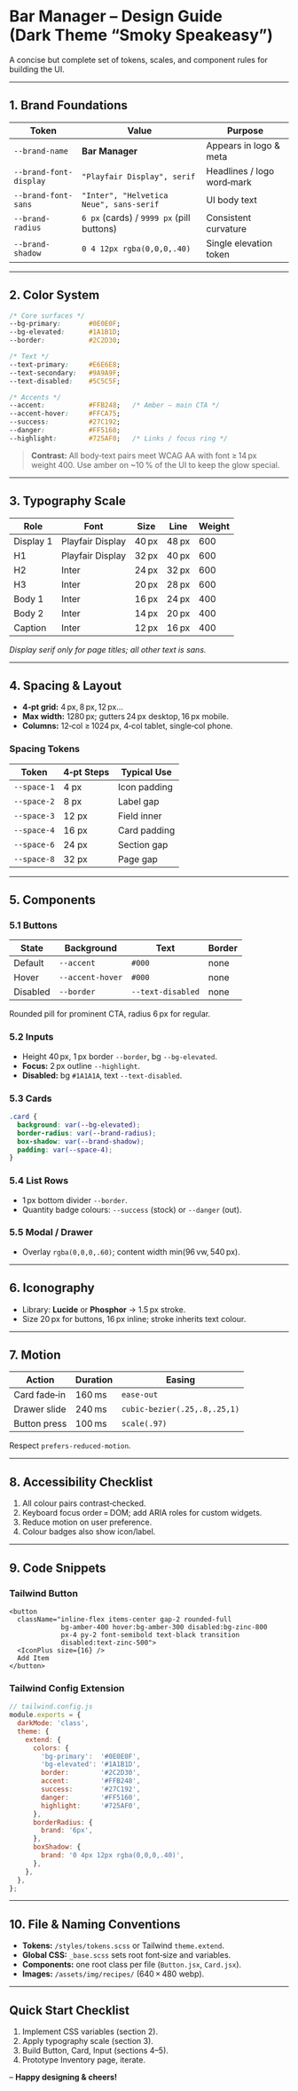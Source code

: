 # Bar Manager – Design Guide  (Dark Theme “Smoky Speakeasy”)

A concise but complete set of tokens, scales, and component rules for building the UI.

---

## 1. Brand Foundations

| Token | Value | Purpose |
|-------|-------|---------|
| `--brand-name` | **Bar Manager** | Appears in logo & meta |
| `--brand-font-display` | `"Playfair Display", serif` | Headlines / logo word‑mark |
| `--brand-font-sans` | `"Inter", "Helvetica Neue", sans-serif` | UI body text |
| `--brand-radius` | `6 px` (cards) / `9999 px` (pill buttons) | Consistent curvature |
| `--brand-shadow` | `0 4 12px rgba(0,0,0,.40)` | Single elevation token |

---

## 2. Color System

```css
/* Core surfaces */
--bg-primary:       #0E0E0F;
--bg-elevated:      #1A1B1D;
--border:           #2C2D30;

/* Text */
--text-primary:     #E6E6E8;
--text-secondary:   #9A9A9F;
--text-disabled:    #5C5C5F;

/* Accents */
--accent:           #FFB248;   /* Amber – main CTA */
--accent-hover:     #FFCA75;
--success:          #27C192;
--danger:           #FF5160;
--highlight:        #725AF0;   /* Links / focus ring */
```

> **Contrast:** All body‑text pairs meet WCAG AA with font ≥ 14 px weight 400. Use amber on ~10 % of the UI to keep the glow special.

---

## 3. Typography Scale

| Role | Font | Size | Line | Weight |
|------|------|------|------|--------|
| Display 1 | Playfair Display | 40 px | 48 px | 600 |
| H1        | Playfair Display | 32 px | 40 px | 600 |
| H2        | Inter            | 24 px | 32 px | 600 |
| H3        | Inter            | 20 px | 28 px | 600 |
| Body 1    | Inter            | 16 px | 24 px | 400 |
| Body 2    | Inter            | 14 px | 20 px | 400 |
| Caption   | Inter            | 12 px | 16 px | 400 |

*Display serif only for page titles; all other text is sans.*

---

## 4. Spacing & Layout

* **4‑pt grid:** 4 px, 8 px, 12 px…  
* **Max width:** 1280 px; gutters 24 px desktop, 16 px mobile.  
* **Columns:** 12‑col ≥ 1024 px, 4‑col tablet, single‑col phone.

### Spacing Tokens

| Token | 4‑pt Steps | Typical Use |
|-------|------------|-------------|
| `--space‑1` | 4 px | Icon padding |
| `--space‑2` | 8 px | Label gap |
| `--space‑3` | 12 px | Field inner |
| `--space‑4` | 16 px | Card padding |
| `--space‑6` | 24 px | Section gap |
| `--space‑8` | 32 px | Page gap |

---

## 5. Components

### 5.1 Buttons

| State | Background | Text | Border |
|-------|------------|------|--------|
| Default | `--accent` | `#000` | none |
| Hover   | `--accent-hover` | `#000` | none |
| Disabled| `--border` | `--text-disabled` | none |

Rounded pill for prominent CTA, radius 6 px for regular.

### 5.2 Inputs

* Height 40 px, 1 px border `--border`, bg `--bg-elevated`.  
* **Focus:** 2 px outline `--highlight`.  
* **Disabled:** bg `#1A1A1A`, text `--text-disabled`.

### 5.3 Cards

```css
.card {
  background: var(--bg-elevated);
  border-radius: var(--brand-radius);
  box-shadow: var(--brand-shadow);
  padding: var(--space-4);
}
```

### 5.4 List Rows

* 1 px bottom divider `--border`.  
* Quantity badge colours: `--success` (stock) or `--danger` (out).

### 5.5 Modal / Drawer

* Overlay `rgba(0,0,0,.60)`; content width min(96 vw, 540 px).

---

## 6. Iconography

* Library: **Lucide** or **Phosphor** → 1.5 px stroke.  
* Size 20 px for buttons, 16 px inline; stroke inherits text colour.

---

## 7. Motion

| Action | Duration | Easing |
|--------|----------|--------|
| Card fade‑in | 160 ms | `ease-out` |
| Drawer slide | 240 ms | `cubic-bezier(.25,.8,.25,1)` |
| Button press | 100 ms | `scale(.97)` |

Respect `prefers-reduced-motion`.

---

## 8. Accessibility Checklist

1. All colour pairs contrast‑checked.  
2. Keyboard focus order = DOM; add ARIA roles for custom widgets.  
3. Reduce motion on user preference.  
4. Colour badges also show icon/label.

---

## 9. Code Snippets

### Tailwind Button

```tsx
<button
  className="inline-flex items-center gap-2 rounded-full
             bg-amber-400 hover:bg-amber-300 disabled:bg-zinc-800
             px-4 py-2 font-semibold text-black transition
             disabled:text-zinc-500">
  <IconPlus size={16} />
  Add Item
</button>
```

### Tailwind Config Extension

```js
// tailwind.config.js
module.exports = {
  darkMode: 'class',
  theme: {
    extend: {
      colors: {
        'bg-primary':  '#0E0E0F',
        'bg-elevated': '#1A1B1D',
        border:        '#2C2D30',
        accent:        '#FFB248',
        success:       '#27C192',
        danger:        '#FF5160',
        highlight:     '#725AF0',
      },
      borderRadius: {
        brand: '6px',
      },
      boxShadow: {
        brand: '0 4px 12px rgba(0,0,0,.40)',
      },
    },
  },
};
```

---

## 10. File & Naming Conventions

* **Tokens:** `/styles/tokens.scss` or Tailwind `theme.extend`.  
* **Global CSS:** `_base.scss` sets root font‑size and variables.  
* **Components:** one root class per file (`Button.jsx`, `Card.jsx`).  
* **Images:** `/assets/img/recipes/` (640 × 480 webp).

---

## Quick Start Checklist

1. Implement CSS variables (section 2).  
2. Apply typography scale (section 3).  
3. Build Button, Card, Input (sections 4–5).  
4. Prototype Inventory page, iterate.

– **Happy designing & cheers!**
